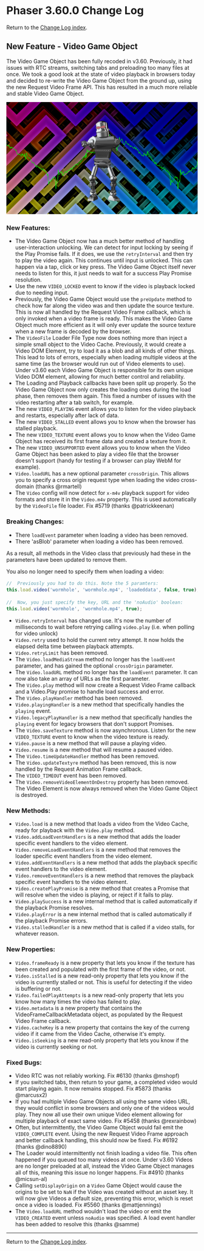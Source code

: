 # Phaser 3.60.0 Change Log

Return to the [Change Log index](CHANGELOG-v3.60.md).

## New Feature - Video Game Object

The Video Game Object has been fully recoded in v3.60. Previously, it had issues with RTC streams, switching tabs and preloading too many files at once. We took a good look at the state of video playback in browsers today and decided to re-write the Video Game Object from the ground up, using the new Request Video Frame API. This has resulted in a much more reliable and stable Video Game Object.

![Video Game Object](images/videogameobject.png)

### New Features:

* The Video Game Object now has a much better method of handling user-interaction unlocking. We can detect for input locking by seeing if the Play Promise fails. If it does, we use the `retryInterval` and then try to play the video again. This continues until input is unlocked. This can happen via a tap, click or key press. The Video Game Object itself never needs to listen for this, it just needs to wait for a success Play Promise resolution.
* Use the new `VIDEO_LOCKED` event to know if the video is playback locked due to needing input.
* Previously, the Video Game Object would use the `preUpdate` method to check how far along the video was and then update the source texture. This is now all handled by the Request Video Frame callback, which is only invoked when a video frame is ready. This makes the Video Game Object much more efficient as it will only ever update the source texture when a new frame is decoded by the browser.
* The `VideoFile` Loader File Type now does nothing more than inject a simple small object to the Video Cache. Previously, it would create a Video DOM Element, try to load it as a blob and all kinds of other things. This lead to lots of errors, especially when loading multiple videos at the same time (as the browser would run out of Video elements to use). Under v3.60 each Video Game Object is responsible for its own unique Video DOM element, allowing for much better control and reliability.
* The Loading and Playback callbacks have been split up properly. So the Video Game Object now only creates the loading ones during the load phase, then removes them again. This fixed a number of issues with the video restarting after a tab switch, for example.
* The new `VIDEO_PLAYING` event allows you to listen for the video playback and restarts, especially after lack of data.
* The new `VIDEO_STALLED` event allows you to know when the browser has stalled playback.
* The new `VIDEO_TEXTURE` event allows you to know when the Video Game Object has received its first frame data and created a texture from it.
* The new `VIDEO_UNSUPPORTED` event allows you to know when the Video Game Object has been asked to play a video file that the browser doesn't support (handy for testing if a browser can play WebM for example).
* `Video.loadURL` has a new optional parameter `crossOrigin`. This allows you to specify a cross origin request type when loading the video cross-domain (thanks @rmartell)
* The `Video` config will now detect for `x-m4v` playback support for video formats and store it in the `Video.m4v` property. This is used automatically by the `VideoFile` file loader. Fix #5719 (thanks @patrickkeenan)

### Breaking Changes:

* There `loadEvent` parameter when loading a video has been removed.
* There 'asBlob' parameter when loading a video has been removed.

As a result, all methods in the Video class that previously had these in the parameters have been updated to remove them.

You also no longer need to specify them when loading a video:

```js
//  Previously you had to do this. Note the 5 paramters:
this.load.video('wormhole', 'wormhole.mp4', 'loadeddata', false, true);

//  Now, you just specify the key, URL and the 'noAudio' boolean:
this.load.video('wormhole', 'wormhole.mp4', true);
```

* `Video.retryInterval` has changed use. It's now the number of milliseconds to wait before retrying calling `video.play` (i.e. when polling for video unlock)
* `Video.retry` used to hold the current retry attempt. It now holds the elapsed delta time between playback attempts.
* `Video.retryLimit` has been removed.
* The `Video.loadMediaStream` method no longer has the `loadEvent` parameter, and has gained the optional `crossOrigin` parameter.
* The `Video.loadURL` method no longer has the `loadEvent` parameter. It can now also take an array of URLs as the first parameter.
* The `Video.play` method will now create a Request Video Frame callback and a Video.Play promise to handle load success and error.
* The `Video.playHandler` method has been removed.
* `Video.playingHandler` is a new method that specifically handles the `playing` event.
* `Video.legacyPlayHandler` is a new method that specifically handles the `playing` event for legacy browsers that don't support Promises.
* The `Video.saveTexture` method is now asynchronous. Listen for the new `VIDEO_TEXTURE` event to know when the video texture is ready.
* `Video.pause` is a new method that will pause a playing video.
* `Video.resume` is a new method that will resume a paused video.
* The `Video.timeUpdateHandler` method has been removed.
* The `Video.updateTextyre` method has been removed, this is now handled by the Request Animation Frame callback.
* The `VIDEO_TIMEOUT` event has been removed.
* The `Video.removeVideoElementOnDestroy` property has been removed. The Video Element is now always removed when the Video Game Object is destroyed.

### New Methods:

* `Video.load` is a new method that loads a video from the Video Cache, ready for playback with the `Video.play` method.
* `Video.addLoadEventHandlers` is a new method that adds the loader specific event handlers to the video element.
* `Video.removeLoadEventHandlers` is a new method that removes the loader specific event handlers from the video element.
* `Video.addEventHandlers` is a new method that adds the playback specific event handlers to the video element.
* `Video.removeEventHandlers` is a new method that removes the playback specific event handlers to the video element.
* `Video.createPlayPromise` is a new method that creates a Promise that will resolve when the video is playing, or reject if it fails to play.
* `Video.playSuccess` is a new internal method that is called automatically if the playback Promise resolves.
* `Video.playError` is a new internal method that is called automatically if the playback Promise errors.
* `Video.stalledHandler` is a new method that is called if a video stalls, for whatever reason.

### New Properties:

* `Video.frameReady` is a new property that lets you know if the texture has been created and populated with the first frame of the video, or not.
* `Video.isStalled` is a new read-only property that lets you know if the video is currently stalled or not. This is useful for detecting if the video is buffering or not.
* `Video.failedPlayAttempts` is a new read-only property that lets you know how many times the video has failed to play.
* `Video.metadata` is a new property that contains the VideoFrameCallbackMetadata object, as populated by the Request Video Frame callback.
* `Video.cacheKey` is a new property that contains the key of the curreng video if it came from the Video Cache, otherwise it's empty.
* `Video.isSeeking` is a new read-only property that lets you know if the video is currently seeking or not.

### Fixed Bugs:

* Video RTC was not reliably working. Fix #6130 (thanks @mshopf)
* If you switched tabs, then return to your game, a completed video would start playing again. It now remains stopped. Fix #5873 (thanks @marcusx2)
* If you had multiple Video Game Objects all using the same video URL, they would conflict in some browsers and only one of the videos would play. They now all use their own unique Video element allowing for multiple playback of exact same video. Fix #5458 (thanks @rexrainbow)
* Often, but intermittently, the Video Game Object would fail emit the `VIDEO_COMPLETE` event. Using the new Request Video Frame approach and better callback handling, this should now be fixed. Fix #6192 (thanks @dino8890)
* The Loader would intermittently not finish loading a video file. This often happened if you queued too many videos at once. Under v3.60 Videos are no longer preloaded at all, instead the Video Game Object manages all of this, meaning this issue no longer happens. Fix #4910 (thanks @micsun-al)
* Calling `setDisplayOrigin` on a `Video` Game Object would cause the origins to be set to `NaN` if the Video was created without an asset key. It will now give Videos a default size, preventing this error, which is reset once a video is loaded. Fix #5560 (thanks @mattjennings)
* The `Video.loadURL` method wouldn't load the video or emit the `VIDEO_CREATED` event unless `noAudio` was specified. A load event handler has been added to resolve this (thanks @samme)

---------------------------------------

Return to the [Change Log index](CHANGELOG-v3.60.md).
